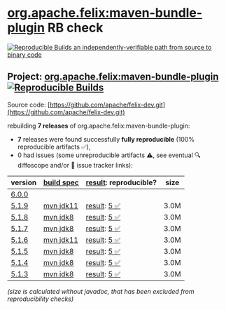 [org.apache.felix:maven-bundle-plugin](https://central.sonatype.com/artifact/org.apache.felix/maven-bundle-plugin/versions) RB check
=======

[![Reproducible Builds](https://reproducible-builds.org/images/logos/rb.svg) an independently-verifiable path from source to binary code](https://reproducible-builds.org/)

## Project: [org.apache.felix:maven-bundle-plugin](https://central.sonatype.com/artifact/org.apache.felix/maven-bundle-plugin/versions) [![Reproducible Builds](https://img.shields.io/endpoint?url=https://raw.githubusercontent.com/jvm-repo-rebuild/reproducible-central/master/content/org/apache/felix/maven-bundle-plugin/badge.json)](https://github.com/jvm-repo-rebuild/reproducible-central/blob/master/content/org/apache/felix/maven-bundle-plugin/README.md)

Source code: [https://github.com/apache/felix-dev.git](https://github.com/apache/felix-dev.git)

rebuilding **7 releases** of org.apache.felix:maven-bundle-plugin:
- **7** releases were found successfully **fully reproducible** (100% reproducible artifacts :white_check_mark:),
- 0 had issues (some unreproducible artifacts :warning:, see eventual :mag: diffoscope and/or :memo: issue tracker links):

| version | [build spec](/BUILDSPEC.md) | [result](https://reproducible-builds.org/docs/jvm/): reproducible? | size |
| -- | --------- | ------ | -- |
| [6.0.0](https://central.sonatype.com/artifact/org.apache.felix/maven-bundle-plugin/6.0.0/pom) | | | |
| [5.1.9](https://central.sonatype.com/artifact/org.apache.felix/maven-bundle-plugin/5.1.9/pom) | [mvn jdk11](maven-bundle-plugin-5.1.9.buildspec) | [result](maven-bundle-plugin-5.1.9.buildinfo): [5 :white_check_mark: ](maven-bundle-plugin-5.1.9.buildcompare) | 3.0M |
| [5.1.8](https://central.sonatype.com/artifact/org.apache.felix/maven-bundle-plugin/5.1.8/pom) | [mvn jdk8](maven-bundle-plugin-5.1.8.buildspec) | [result](maven-bundle-plugin-5.1.8.buildinfo): [5 :white_check_mark: ](maven-bundle-plugin-5.1.8.buildcompare) | 3.0M |
| [5.1.7](https://central.sonatype.com/artifact/org.apache.felix/maven-bundle-plugin/5.1.7/pom) | [mvn jdk8](maven-bundle-plugin-5.1.7.buildspec) | [result](maven-bundle-plugin-5.1.7.buildinfo): [5 :white_check_mark: ](maven-bundle-plugin-5.1.7.buildcompare) | 3.0M |
| [5.1.6](https://central.sonatype.com/artifact/org.apache.felix/maven-bundle-plugin/5.1.6/pom) | [mvn jdk11](maven-bundle-plugin-5.1.6.buildspec) | [result](maven-bundle-plugin-5.1.6.buildinfo): [5 :white_check_mark: ](maven-bundle-plugin-5.1.6.buildcompare) | 3.0M |
| [5.1.5](https://central.sonatype.com/artifact/org.apache.felix/maven-bundle-plugin/5.1.5/pom) | [mvn jdk8](maven-bundle-plugin-5.1.5.buildspec) | [result](maven-bundle-plugin-5.1.5.buildinfo): [5 :white_check_mark: ](maven-bundle-plugin-5.1.5.buildcompare) | 3.0M |
| [5.1.4](https://central.sonatype.com/artifact/org.apache.felix/maven-bundle-plugin/5.1.4/pom) | [mvn jdk8](maven-bundle-plugin-5.1.4.buildspec) | [result](maven-bundle-plugin-5.1.4.buildinfo): [5 :white_check_mark: ](maven-bundle-plugin-5.1.4.buildcompare) | 3.0M |
| [5.1.3](https://central.sonatype.com/artifact/org.apache.felix/maven-bundle-plugin/5.1.3/pom) | [mvn jdk8](maven-bundle-plugin-5.1.3.buildspec) | [result](maven-bundle-plugin-5.1.3.buildinfo): [5 :white_check_mark: ](maven-bundle-plugin-5.1.3.buildcompare) | 3.0M |

<i>(size is calculated without javadoc, that has been excluded from reproducibility checks)</i>
